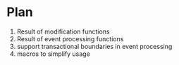 # Plan

1. Result of modification functions
2. Result of event processing functions
3. support transactional boundaries in event processing
4. macros to simplify usage

